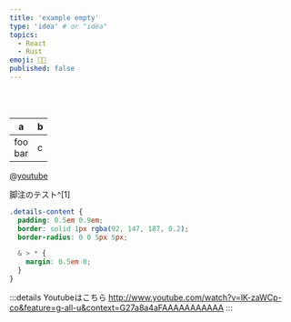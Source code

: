 ```yaml
---
title: 'example empty'
type: 'idea' # or "idea"
topics:
  - React
  - Rust
emoji: 👩‍💻
published: false
---
```


<br></br>

| a | b |
| --- | --- |
| foo<br>bar | c |

<!-- http://www.youtube.com/watch?v=lK-zaWCp-co&feature=g-all-u&context=G27a8a4aFAAAAAAAAAAA -->



@[youtube](lK-zaWCp-co)

脚注のテスト^[1]


```css
.details-content {
  padding: 0.5em 0.9em;
  border: solid 1px rgba(92, 147, 187, 0.2);
  border-radius: 0 0 5px 5px;

  & > * {
    margin: 0.5em 0;
  }
}
```

:::details Youtubeはこちら
http://www.youtube.com/watch?v=lK-zaWCp-co&feature=g-all-u&context=G27a8a4aFAAAAAAAAAAA
:::

